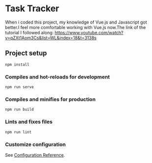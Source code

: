 # Task Tracker
When i coded this project, my knowledge of Vue.js and Javascript got better.I feel more comfortable working with Vue.js now.The link of the tutorial I followed along: https://www.youtube.com/watch?v=qZXt1Aom3Cs&list=WL&index=18&t=3138s
## Project setup
```
npm install
```

### Compiles and hot-reloads for development
```
npm run serve
```

### Compiles and minifies for production
```
npm run build
```

### Lints and fixes files
```
npm run lint
```

### Customize configuration
See [Configuration Reference](https://cli.vuejs.org/config/).
